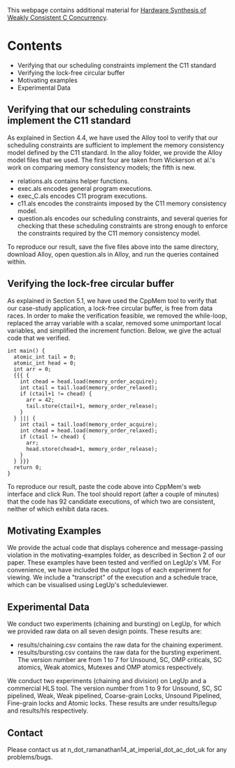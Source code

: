 This webpage contains additional material for [Hardware Synthesis of Weakly Consistent C Concurrency](https://nadeshr.github.io/papers/Nadesh_FPGA17.pdf). 

Contents
========
- Verifying that our scheduling constraints implement the C11 standard
- Verifying the lock-free circular buffer
- Motivating examples
- Experimental Data

Verifying that our scheduling constraints implement the C11 standard
---------
As explained in Section 4.4, we have used the Alloy tool to verify that our scheduling constraints are sufficient to implement the memory consistency model defined by the C11 standard. In the alloy folder, we provide the Alloy model files that we used. The first four are taken from Wickerson et al.'s work on comparing memory consistency models; the fifth is new.

- relations.als contains helper functions.
- exec.als encodes general program executions.
- exec_C.als encodes C11 program executions.
- c11.als encodes the constraints imposed by the C11 memory consistency model.
- question.als encodes our scheduling constraints, and several queries for checking that these scheduling constraints are strong enough to enforce the constraints required by the C11 memory consistency model.

To reproduce our result, save the five files above into the same directory, download Alloy, open question.als in Alloy, and run the queries contained within.

Verifying the lock-free circular buffer
----------------
As explained in Section 5.1, we have used the CppMem tool to verify that our case-study application, a lock-free circular buffer, is free from data races. In order to make the verification feasible, we removed the while-loop, replaced the array variable with a scalar, removed some unimportant local variables, and simplified the increment function. Below, we give the actual code that we verified.

	int main() {
	  atomic_int tail = 0;
	  atomic_int head = 0;
	  int arr = 0;
	  {{{ {
	    int chead = head.load(memory_order_acquire);
	    int ctail = tail.load(memory_order_relaxed);
	    if (ctail+1 != chead) {
	      arr = 42;
	      tail.store(ctail+1, memory_order_release);
	    }
	  } ||| {
	    int ctail = tail.load(memory_order_acquire);
	    int chead = head.load(memory_order_relaxed);
	    if (ctail != chead) {
	      arr;
	      head.store(chead+1, memory_order_release);
	    }
	  } }}}
	  return 0;
	}

To reproduce our result, paste the code above into CppMem's web interface and click Run. The tool should report (after a couple of minutes) that the code has 92 candidate executions, of which two are consistent, neither of which exhibit data races.

Motivating Examples
----------------------
We provide the actual code that displays coherence and message-passing violation in the motivating-examples folder, as described in Section 2 of our paper. These examples have been tested and verified on LegUp's VM. For convenience, we have included the output logs of each experiment for viewing. We include a "transcript" of the execution and a schedule trace, which can be visualised using LegUp's scheduleviewer.

Experimental Data
----------------------

We conduct two experiments (chaining and bursting) on LegUp, for which we provided raw data on all seven design points. These results are:
- results/chaining.csv contains the raw data for the chaining experiment.
- results/bursting.csv contains the raw data for the bursting experiment.
The version number are from 1 to 7 for Unsound, SC, OMP criticals, SC atomics, Weak atomics, Mutexes and OMP atomics respectively.

We conduct two experiments (chaining and division) on LegUp and a commercial HLS tool. The version number from 1 to 9 for Unsound, SC, SC pipelined, Weak, Weak pipelined, Coarse-grain Locks, Unsound Pipelined, Fine-grain locks and Atomic locks. These results are under results/legup and results/hls respectively.


Contact
------------------
Please contact us at n_dot_ramanathan14_at_imperial_dot_ac_dot_uk for any problems/bugs. 

